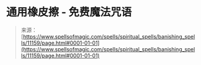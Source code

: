 <!--yml

分类：未分类

日期：2024年06月12日 18:48:11

-->

# 通用橡皮擦 - 免费魔法咒语

> 来源：[https://www.spellsofmagic.com/spells/spiritual_spells/banishing_spells/11159/page.html#0001-01-01](https://www.spellsofmagic.com/spells/spiritual_spells/banishing_spells/11159/page.html#0001-01-01)
